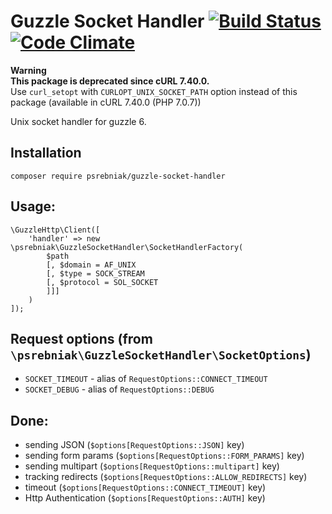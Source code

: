# Guzzle Socket Handler [![Build Status](https://travis-ci.org/psrebniak/guzzle-socket-handler.svg?branch=master)](https://travis-ci.org/psrebniak/guzzle-socket-handler)  [![Code Climate](https://codeclimate.com/github/psrebniak/guzzle-socket-handler/badges/gpa.svg)](https://codeclimate.com/github/psrebniak/guzzle-socket-handler)

**Warning**<br/>
**This package is deprecated since cURL 7.40.0.**<br/> 
Use `curl_setopt` with `CURLOPT_UNIX_SOCKET_PATH` option instead of this package (available in cURL 7.40.0 (PHP 7.0.7))

Unix socket handler for guzzle 6. 

## Installation

`composer require psrebniak/guzzle-socket-handler`

## Usage: 
``` 
\GuzzleHttp\Client([
    'handler' => new \psrebniak\GuzzleSocketHandler\SocketHandlerFactory(
        $path
        [, $domain = AF_UNIX 
        [, $type = SOCK_STREAM 
        [, $protocol = SOL_SOCKET
        ]]]
    )
]); 

```

## Request options (from `\psrebniak\GuzzleSocketHandler\SocketOptions`)

* `SOCKET_TIMEOUT` - alias of `RequestOptions::CONNECT_TIMEOUT`
* `SOCKET_DEBUG` - alias of `RequestOptions::DEBUG`

## Done:

* sending JSON (`$options[RequestOptions::JSON]` key)
* sending form params (`$options[RequestOptions::FORM_PARAMS]` key)
* sending multipart (`$options[RequestOptions::multipart]` key)
* tracking redirects (`$options[RequestOptions::ALLOW_REDIRECTS]` key)
* timeout (`$options[RequestOptions::CONNECT_TIMEOUT]` key)
* Http Authentication (`$options[RequestOptions::AUTH]` key)
